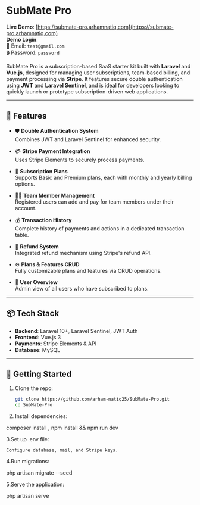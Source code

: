 # SubMate Pro

**Live Demo**: [https://submate-pro.arhamnatiq.com](https://submate-pro.arhamnatiq.com)  
**Demo Login**:  
📧 Email: `test@gmail.com`  
🔒 Password: `password`

SubMate Pro is a subscription-based SaaS starter kit built with **Laravel** and **Vue.js**, designed for managing user subscriptions, team-based billing, and payment processing via **Stripe**. It features secure double authentication using **JWT** and **Laravel Sentinel**, and is ideal for developers looking to quickly launch or prototype subscription-driven web applications.

---

## 🔧 Features

- 🛡️ **Double Authentication System**  
  Combines JWT and Laravel Sentinel for enhanced security.

- 💳 **Stripe Payment Integration**  
  Uses Stripe Elements to securely process payments.

- 📅 **Subscription Plans**  
  Supports Basic and Premium plans, each with monthly and yearly billing options.

- 🧑‍💼 **Team Member Management**  
  Registered users can add and pay for team members under their account.

- 💰 **Transaction History**  
  Complete history of payments and actions in a dedicated transaction table.

- 🔁 **Refund System**  
  Integrated refund mechanism using Stripe's refund API.

- ⚙️ **Plans & Features CRUD**  
  Fully customizable plans and features via CRUD operations.

- 👥 **User Overview**  
  Admin view of all users who have subscribed to plans.

---

## 📦 Tech Stack

- **Backend**: Laravel 10+, Laravel Sentinel, JWT Auth
- **Frontend**: Vue.js 3
- **Payments**: Stripe Elements & API
- **Database**: MySQL

---

## 🚀 Getting Started

1. Clone the repo:
   ```bash
   git clone https://github.com/arham-natiq25/SubMate-Pro.git
   cd SubMate-Pro
2. Install dependencies:

composer install , 
npm install && npm run dev

3.Set up .env file:

    Configure database, mail, and Stripe keys.

4.Run migrations:

php artisan migrate --seed

5.Serve the application:

php artisan serve

